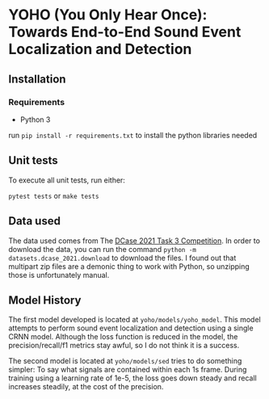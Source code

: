 # YOHO (You Only Hear Once): Towards End-to-End Sound Event Localization and Detection 

## Installation
### Requirements
* Python 3

run `pip install -r requirements.txt` to install the python libraries needed

## Unit tests
To execute all unit tests, run either:

`pytest tests`
or
`make tests`

## Data used
The data used comes from The [DCase 2021 Task 3 Competition](http://dcase.community/challenge2021/task-sound-event-localization-and-detection). In order to download the data, you can run the command `python -m datasets.dcase_2021.download` to download the files. I found out that multipart zip files are a demonic thing to work with Python, so unzipping those is unfortunately manual.

## Model History

The first model developed is located at `yoho/models/yoho_model`. This model attempts to perform sound event localization and detection using a single CRNN model. Although the loss function is reduced in the model, the precision/recall/f1 metrics stay awful, so I do not think it is a success.

The second model is located at `yoho/models/sed` tries to do something simpler: To say what signals are contained within each 1s frame. During training using a learning rate of 1e-5, the loss goes down steady and recall increases steadily, at the cost of the precision.